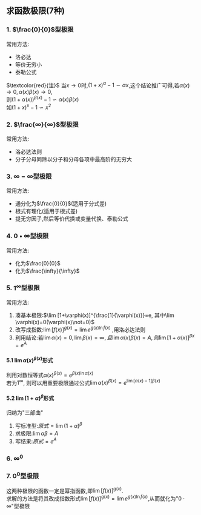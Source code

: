 ## 求函数极限(7种)

### 1. $\frac{0}{0}$型极限

常用方法:

- 洛必达
- 等价无穷小
- 泰勒公式

$\textcolor{red}{注}$ 当$x\to 0$时,$(1+x)^\alpha -1 \backsim \alpha x$,这个结论推广可得,若$\alpha(x)\to 0, \alpha(x)\beta(x)\to 0$,\
则$(1+\alpha(x))^{\beta(x)} -1 \backsim \alpha(x)\beta(x)$ \
如$(1+x)^x -1 \backsim x^2$

### 2. $\frac{∞}{∞}$型极限

常用方法:

- 洛必达法则
- 分子分母同除以分子和分母各项中最高阶的无穷大

### 3. $∞-∞$型极限

常用方法:

- 通分化为$\frac{0}{0}$(适用于分式差)
- 根式有理化(适用于根式差)
- 提无穷因子,然后等价代换或变量代换、泰勒公式

### 4. $0•∞$型极限

常用方法:

- 化为$\frac{0}{0}$
- 化为$\frac{\infty}{\infty}$

### 5. $1^∞$型极限

常用方法:

1. 凑基本极限:$\lim [1+\varphi(x)]^{\frac{1}{\varphi(x)}}=e, 其中\lim \varphi(x)=0(\varphi(x)\not=0)$
2. 改写成指数:$\lim [f(x)]^{g(x)}=\lim e^{g(x)\ln f(x)}$ ,用洛必达法则
3. 利用结论:若$\lim \alpha(x)=0, \lim \beta(x)=\infty, 且\lim \alpha(x)\beta(x)=A, 则\lim[1+\alpha(x)]^{\beta{x}}=e^A$

#### 5.1 $\lim \alpha(x)^{\beta(x)}$形式

利用对数恒等式$\alpha(x)^{\beta(x)}=e^{\beta(x) \ln \alpha(x)}$<BR>
若为$1^ \infty$, 则可以用重要极限通过公式$\lim \alpha(x)^{\beta(x)}= e^{\lim[\alpha(x)-1]\beta(x)}$

#### 5.2 $\lim(1+\alpha)^\beta$形式

归纳为"三部曲"

1. 写标准型:$原式=\lim(1+\alpha)^\beta$
2. 求极限:$\lim \alpha\beta=A$
3. 写结果:$原式=e^A$

### 6. $∞^0$

### 7. $0^0$型极限

这两种极限的函数一定是幂指函数,即$\lim [f(x)]^{g(x)}$.<BR>
求解的方法是将其改成指数形式$\lim[f(x)]^{g(x)}=\lim e^{g(x)\ln f(x)}$,从而就化为"$0\cdot\infty$"型极限
